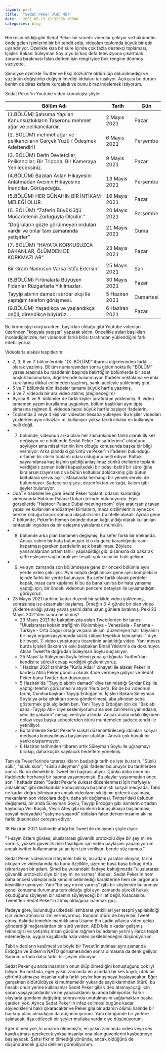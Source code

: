 ```yaml
---
layout: post
title:  "Sedat Peker Öldü Mü?"
date:   2021-06-19 18:32:06 +0000
categories: blog
---
```


Herkesin bildiği gibi Sedat Peker bir süredir videolar çekiyor ve hükümetin önde gelen isimlerini bir bir tehdit edip, videoları toplumda büyük bir etki uyandırıyor. Özellikle kısa bir süre içinde çok fazla destekçi toplaması, İçişleri Bakanı Süleyman Soylu'yu birkaç defa televizyona çıkartmak zorunda bırakması falan derken işin rengi iyice bok rengine dönmüş vaziyette.

Şimdiyse özellikle Twitter ve Ekşi Sözlük'te öldürülüp öldürülmediği ve yüzünün değiştirilip değiştirilmediği iddiaları tartışılıyor. Açıkçası bu durum benim de biraz kafamı kurcaladı ve bunu biraz incelemek istiyorum.

Sedat Peker'in Youtube video kronolojisi şöyle:

| Bölüm Adı | Tarih | Gün | 
|-----------|-------|-----|
| (1.BÖLÜM) Şahsıma Yapılan Kanunsuzlukların Taşeronu mehmet ağar ve pelikancılardır. | 2 Mayıs 2021 | Pazar |
| (2. BÖLÜM) mehmet ağar ve pelikancıların Gerçek Yüzü ( Ödeşmek Adettendir!) | 6 Mayıs 2021 | Perşembe |
| (3. BÖLÜM) Derin Devletçiler, Pelikancılar; Bir Tripoda, Bir Kameraya Yenileceksiniz. | 9 Mayıs 2021 | Pazar |
| (4.BÖLÜM) Bazıları Aslan Hikayesini Anlatmadan Avcının Hikayesine İnandılar. Görüşeceğiz. | 13 Mayıs 2021 | Perşembe |
| (5.BÖLÜM) HER GÜNAHIN BİR İNTİKAM MELEĞİ OLUR. | 16 Mayıs 2021 | Pazar |
| (6. BÖLÜM) “Zaferin Büyüklüğü Mücadelenin Zorluğuyla Ölçülür.” | 20 Mayıs 2021 | Perşembe |
| “Doğruların gözle görülmeyen orduları vardır ve onlar tam zamanında yetişirler” | 21 Mayıs 2021 | Cuma |
| (7. BÖLÜM) “HAYATA KORKUSUZCA BAKANLAR, ÖLÜMDEN DE KORKMAZLAR” | 23 Mayıs 2021 | Pazar |
| Bir Gram Namusun Varsa İstifa Edersin! | 25 Mayıs 2021 | Salı |
| (8.BÖLÜM) Fırtınalarla Büyüyen Fidanlar Rüzgarlarla Yıkılmazlar. | 30 Mayıs 2021 | Pazar |
| Tayyip abinin damadı serdar ekşi ile yaptığım telefon görüşmesi. | 5 Haziran 2021 | Cumartesi |
| (9.BÖLÜM) Yaşadıkça ve yaşlandıkça değil, direndikçe büyürüz. | 6 Haziran 2021 | Pazar |

Bu kronolojiyi oluştururken, başlıkları olduğu gibi Youtube videoları üzerinden "kopyala yapıştır" yaparak aldım. Öncelikle atılan başlıkları incelediğimizde, her videonun farklı birisi tarafından yüklendiğini fark edebiliyoruz.

Videolarla alakalı tespitlerim:

- 2, 3, 6 ve 7. bölümlerdeki "(X. BÖLÜM)" ibaresi diğerlerinden farklı olarak yazılmış. Bölüm numarasından sonra gelen nokta ile "BÖLÜM" yazısı arasında bu maddenin başında belirttiğim bölümlerde bir adet boşluk bulunurken, diğerlerinde bulunmuyor. İfadeler noktalama ve imla kurallarına dikkat edilmeden yazılmış, sanki aceleyle yüklenmiş gibi.
- 5 ve 7. bölümde tüm ifadeler tamamı büyük harfle yazılmış.
- 6 ve 7. videoda bir ara video atılmış (değineceğim)
- Ayrıca 8. ve 9. bölümler de farklı kişiler tarafından yüklenmiş. 9. video tamamen yazım kurallarına uygunken, bölüm başlıkları aynı tipte olmasına rağmen 8. videoda hepsi büyük harfle başlıyor ifadelerin.
- Toplamda 3 veya 4 kişi var videoları hesaba yükleyen. Bu kişiler videoları yüklerken aynı cihazları mı kullanıyor yoksa farklı cihalar mı kullanıyor belli değil.
- 7. bölümde, videonun arka planı her zamankinden farklı olarak ilk kez değişiyor ve o bölümde Sedat Peker "misafirlerinin" olduğunu söylüyor ama misafirlerinin kim olduğu konusunda başka bir bilgi vermiyor. Arka plandaki görüntü ve Peker'in ifadeleri bulunduğu ortamın bir otelin toplantı odası olduğunu belli ediyor. Koltuk sayısındansa kaç kişinin geldiği anlaşılmaz çünkü otellerde toplantı verdiğiniz zaman belirli kapasitedeki bir odayı belirli bir süreliğine kiralarsınız/ayırırsınız ve bütün koltuklar dolacakmış gibi bütün koltuklara servis açılır. Masalarda herhangi bir yemek servisi de bulunmuyor. Sadece su şişesi, dezenfektan ve kağıt, kalem gibi şeyler bulunuyor.
- OdaTV haberlerine göre Sedat Peker toplantı odasını kullandığı videosunda Habtoor Palace Dubai otelinde bulunuyordu. Eğer görsellerde "Habtoor Palace Dubai meeting room" diye aratırsanız tavan yapısı ve kullanılan endüstriyel klimaların, masa dizilimlerinin aynı/çok benzer olduğu birçok sonuca ulaşabilirsiniz bu otelle alakalı. Ayrıca gene 7. bölümde, Peker'in hemen önünde duran kağıt altlığı olarak kullanılan tahtadaki logodan da bir eşleşme yakalamak mümkün.
- 8. bölümde arka plan tamamen değişmiş. Bu sefer farklı bir mekanda. Ancak vahim bir hata bulunuyor ki o da gece karanlığında camı kapatması gereken perdelerin açık bırakılması. Böylece yansımalardan ortam tahlili yapılabildiği gibi dışarısına da bakarak çifte eşleşme sağlanarak yer tespiti çok kolay bir hale geliyor.
- 9. ve aynı zamanda son bölümdeyse gene bir önceki bölümle aynı yerde video çekiliyor. Aynı odada değil ancak gene aynı kompleksin içinde farklı bir yerde bulunuyor. Bu sefer farklı olarak perdeler kapalı, masa cam kaplama ki bu da bana kalırsa bir hata yansıma yaptığı için, bir önceki videonun pencere detayları ile uyuşmadığını görüyoruz.
- 23 Mayıs 2021 tarihine kadar düzenli bir şekilde video yüklenmiş, sonrasında ise aksamalar başlamış. Örneğin 3-4 günde bir olan video yükleme sıklığı yavaş yavaş yerini daha uzun günlere bırakmış. Peki 23 Mayıs 2021'den sonra ne olmuş?
    - 23 Mayıs 2021'de baktığımızda atılan Tweetlerden bir tanesi "Uluslararası kokain trafiğinin (Kolombiya - Venezüela - Panama - Türkiye - Orta Doğu) ortağı ve para akışını düzenleyen halil falyalının bir hayır organizasyonunda süslü sülüye teşekkür konuşması." diye bir tweet. 7. video uyuşturucu ticaretinin anlatıldığı video. Yani mevzu burda İçişleri Bakanı ve eski başbakan Binali Yıldırım'a da dokunuyor. Atılan Tweet'te doğrudan Süleyman Soylu suçlanıyor.
   - 25 Mayıs'ta Süleyman Soylu televizyona çıktığında Twitter'dan kendisine sürekli cevap verdiğini gözlemliyoruz.
   - 1 Haziran 2021 tarihinde "Kutlu Adalı" cinayeti ile alakalı Peker'in kardeşi Atilla Peker gönüllü olarak ifade vermeye gidiyor ve Sedat Peker bunu Twitter'dan duyuruyor.
   - 5 Haziran'da "Tayyip abinin damadı" diye tanımladığı Serdar Ekşi ile yaptığı telefon görüşmesini atıyor Youtube'a. Bir de bu videonun tarihi, Cumhurbaşkanı Tayyip Erdoğan'ın, İçişleri Bakanı Süleyman Soylu'ya arka çıktıktan sonra gönderilmesi, aba altından sopa göstermek gibi algıladım ben. Yani Tayyip Erdoğan için de "Bak abi sana -Tayyip Abi- diye sesleniyorum ama sen zalimlerin yanındasın, seni de yakarım" mesajı veriliyor aslında. Ancak aralarındaki ilişkiden dolayı veya başka sebeplerden ötürü muhtemelen sadece tehdit ile yetiniliyor.
   - Bu tarihlerde Sedat Peker'e suikat düzenlettirileceği iddiaları sosyal medyada konuşulmaya başlanıyor ufaktan. Ancak çok büyük bir yankı oluşturmuyor.
   - 6 Haziran tarihinden itibaren artık Süleyman Soylu ile uğraşmayı bırakıp, daha küçük sayılacak hedeflere yönelmiş.


Tam da Tweet'lerinde tutarsızlıkların başladığı tarih de işte bu tarih. "Süslü sülü", "süslü sülo", "süslü süleyman" gibi ifadeler bulunuyor bu tarihlerden sonra. Bu da demektir ki Tweet'leri başkası atıyor. Çünkü daha önce bu ifadelerde herhangi bir sapma yaşanmamıştı. Bu olaylar yaşanmadan önce son 1 haftadır zaten "Sedat Peker'e suikast düzenlenmesi için mafyayla anlaşılmış" gibi dedikodular konuşulmaya başlanmıştı sosyal medyada. Tabii ne kadar doğru bilmiyorum ancak videoların sıklığının giderek azalması, mekanların son videolara doğru daha sık değişmesi, Twitter'daki üslubun değişmesi, bir anda Süleyman Soylu, Tayyip Erdoğan gibi isimlerin ortadan kaybolup Veli Küçük, Veyis Ateş gibi isimlerin konuşulmaya başlanması, sosyal medyadaki "çatışma yaşandı" iddiaları falan derken insanın aklına farklı düşünceler cereyan ediyor.

18 Haziran 2021 tarihinde attığı bir Tweet ile de aynen şöyle diyor:

"1-sayın özlem gürses, uluslararası güvenlik protokolü diye bir şey mi ne varmış, yüksek güvenlik riski taşıdığım için video paylaşımı yapamıyorum. ancak twitter kullanmama şu an için izin veriliyor. bende söz namus."

Sedat Peker videolarını izleyenler bilir ki, bu adam yasaları okuyan, tarihi okuyan ve videolarında da bunu özellikle, üzerine basa basa birkaç defa tekrarlayan bir adam. Şimdi bu yukarıdaki ifadeye baktığımızda "uluslararası güvenlik protokolü diye bir şey mi ne varmış" ifadesi, Sedat Peker'in hem daha önceki videolarında kendini betimlediği karakterine hem de jargonuna kesinlikle uymuyor. Yani "bir şey mi ne varmış" gibi bir söylemde bulunması genel konuşma durumuna ters olduğu gibi aynı zamanda sürekli hukuk okuduğunu söyleyen bir adamın söyleyeceği bir laf değil. Kısacası bu Tweet'leri Sedat Peker'in atmış olduğuna inanmak güç.

İfadeye göre, bulunduğu ülkedeki istihbarat yetkilileri yer tespiti yapılabildiği için video atmasına izin vermiyormuş. Bundan ötürü de böyle bir Tweet atmış. Aslında temelde mantıklı ama Usame Bin Ladin yıllarca video çekip gönderdiği mağaralardan bir sürü yerden, ABD bile o kadar gelişmiş teknolojisi ve yetişmiş insan gücüne rağmen bu adamın yerini yıllarca tespit edemediyse, uygun koşullarda hala video çekilebileceğini düşünüyorum.

Tabii videoların kesilmesi ve böyle bir Tweet'in atılması aynı zamanda Erdoğan ve Biden'ın NATO görüşmesinden sonra olmasına da denk geliyor. Sanırım ortada daha farklı bir şeyler dönüyor.

Sedat Peker şu anda insanların onun ölüp ölmediğini konuştuğunu çok iyi biliyor. Bu noktada, eğer yakın zamanda en azından bir ses kaydı, ufak bir görüntü atmazsa insanlar daha farklı şeyler konuşmaya başlayacaktır. Eğer gerçekten öldürüldüyse ki muhtemeldir yukarıda saydıklarımdan ötürü, bu hesabı onun yerine kullananlar Sedat Peker gibi video atamayacağı için sorun yaşayacaklardır ve ne yapacaklarını şu anda bilmiyorlar. Farklı olaylarla gündemi değiştirip sonrasında unutulmasını sağlamaktan başka çareleri yok. Ayrıca Sedat Peker'in infaz edilmesi bugüne kadar söylediklerini haklı çıkaracaktır ve Peker gibi bir adamın ölümü halinde bir backup planı olmadığını da düşünmüyorum. Yani öldüğünde bir yerlere salınacak, ifşa edilecek bir şeyler mutlaka vardır diye düşünüyorum.

Eğer ölmediyse, ki umarım ölmemiştir, en yakın zamanda video veya ses kaydı atması gerekecek yoksa insanlar ona olan güvenlerini kaybetmeye başlayacak. Şahsi fikrim ölmediği yönünde, ancak öldüğünü de düşündürecek güçlü delilleri görebiliyorum.
